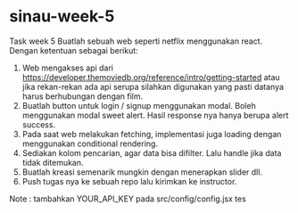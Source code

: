 # sinau-week-5

Task week 5
Buatlah sebuah web seperti netflix menggunakan react. Dengan ketentuan sebagai berikut:

1. Web mengakses api dari https://developer.themoviedb.org/reference/intro/getting-started atau jika rekan-rekan ada api serupa silahkan digunakan yang pasti datanya harus berhubungan dengan film.
2. Buatlah button untuk login / signup menggunakan modal. Boleh menggunakan modal sweet alert. Hasil response nya hanya berupa alert success.
3. Pada saat web melakukan fetching, implementasi juga loading dengan menggunakan conditional rendering.
4. Sediakan kolom pencarian, agar data bisa difilter. Lalu handle jika data tidak ditemukan.
5. Buatlah kreasi semenarik mungkin dengan menerapkan slider dll.
6. Push tugas nya ke sebuah repo lalu kirimkan ke instructor.

Note :
tambahkan YOUR_API_KEY pada src/config/config.jsx
tes
